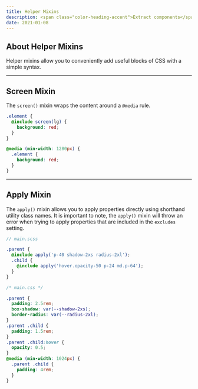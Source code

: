 ```yaml
---
title: Helper Mixins
description: <span class="color-heading-accent">Extract components</span> and save time with helper mixins
date: 2021-01-08
---
```


## About Helper Mixins

Helper mixins allow you to conveniently add useful blocks of CSS with a simple syntax.



---

## Screen Mixin

The `screen()` mixin wraps the content around a `@media` rule.

```scss
.element {
  @include screen(lg) {
    background: red;
  }
}
```

```css
@media (min-width: 1280px) {
  .element {
    background: red;
  }
}
```

---

## Apply Mixin

The `apply()` mixin allows you to apply properties directly using shorthand utility class names. It is important to note, the `apply()` mixin will throw an error when trying to apply properties that are included in the `excludes` setting.

```scss
// main.scss

.parent {
  @include apply('p-40 shadow-2xs radius-2xl');
  .child {
    @include apply('hover.opacity-50 p-24 md.p-64');
  }
}
```

```css
/* main.css */

.parent {
  padding: 2.5rem;
  box-shadow: var(--shadow-2xs);
  border-radius: var(--radius-2xl);
}
.parent .child {
  padding: 1.5rem;
}
.parent .child:hover {
  opacity: 0.5;
}
@media (min-width: 1024px) {
  .parent .child {
    padding: 4rem;
  }
}
```
